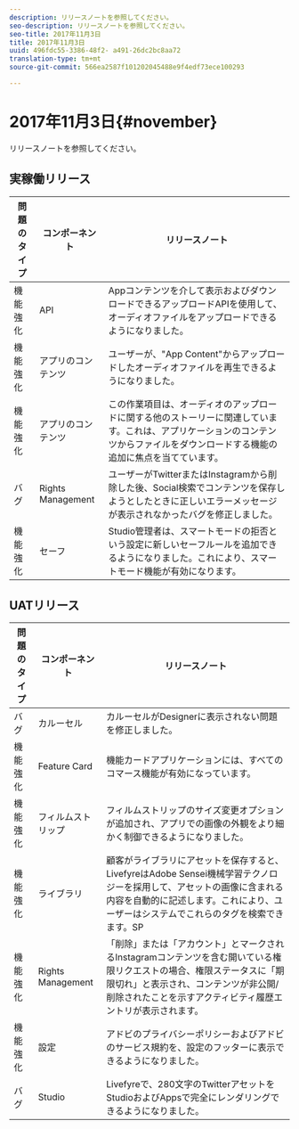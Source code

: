 ```yaml
---
description: リリースノートを参照してください。
seo-description: リリースノートを参照してください。
seo-title: 2017年11月3日
title: 2017年11月3日
uuid: 496fdc55-3386-48f2- a491-26dc2bc8aa72
translation-type: tm+mt
source-git-commit: 566ea2587f101202045488e9f4edf73ece100293

---
```



# 2017年11月3日{#november}

リリースノートを参照してください。

## 実稼働リリース

| **問題のタイプ** | **コンポーネント** | **リリースノート** |
|---|---|---|
| 機能強化 | API | Appコンテンツを介して表示およびダウンロードできるアップロードAPIを使用して、オーディオファイルをアップロードできるようになりました。 |
| 機能強化 | アプリのコンテンツ | ユーザーが、"App Content"からアップロードしたオーディオファイルを再生できるようになりました。 |
| 機能強化 | アプリのコンテンツ | この作業項目は、オーディオのアップロードに関する他のストーリーに関連しています。これは、アプリケーションのコンテンツからファイルをダウンロードする機能の追加に焦点を当てています。 |
| バグ | Rights Management | ユーザーがTwitterまたはInstagramから削除した後、Social検索でコンテンツを保存しようとしたときに正しいエラーメッセージが表示されなかったバグを修正しました。 |
| 機能強化 | セーフ | Studio管理者は、スマートモードの拒否という設定に新しいセーフルールを追加できるようになりました。これにより、スマートモード機能が有効になります。 |

## UATリリース

| **問題のタイプ** | **コンポーネント** | **リリースノート** |
|---|---|---|
| バグ | カルーセル | カルーセルがDesignerに表示されない問題を修正しました。 |
| 機能強化 | Feature Card | 機能カードアプリケーションには、すべてのコマース機能が有効になっています。 |
| 機能強化 | フィルムストリップ | フィルムストリップのサイズ変更オプションが追加され、アプリでの画像の外観をより細かく制御できるようになりました。 |
| 機能強化 | ライブラリ | 顧客がライブラリにアセットを保存すると、LivefyreはAdobe Sensei機械学習テクノロジーを採用して、アセットの画像に含まれる内容を自動的に記述します。これにより、ユーザーはシステムでこれらのタグを検索できます。SP |
| 機能強化 | Rights Management | 「削除」または「アカウント」とマークされるInstagramコンテンツを含む開いている権限リクエストの場合、権限ステータスに「期限切れ」と表示され、コンテンツが非公開/削除されたことを示すアクティビティ履歴エントリが表示されます。 |
| 機能強化 | 設定 | アドビのプライバシーポリシーおよびアドビのサービス規約を、設定のフッターに表示できるようになりました。 |
| バグ | Studio | Livefyreで、280文字のTwitterアセットをStudioおよびAppsで完全にレンダリングできるようになりました。 |

